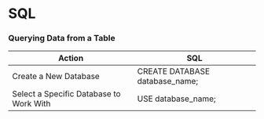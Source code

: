 # SQL

### Querying Data from a Table

| Action | SQL |
|-|-|
| Create a New Database | CREATE DATABASE database_name; |
| Select a Specific Database to Work With | USE database_name; |


